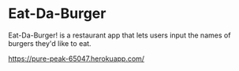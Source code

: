 # Eat-Da-Burger
Eat-Da-Burger! is a restaurant app that lets users input the names of burgers they'd like to eat.

 https://pure-peak-65047.herokuapp.com/
 
 
 
 
